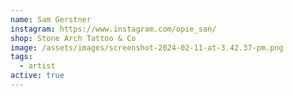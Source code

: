 ```yaml
---
name: Sam Gerstner
instagram: https://www.instagram.com/opie_san/
shop: Stone Arch Tattoo & Co
image: /assets/images/screenshot-2024-02-11-at-3.42.37-pm.png
tags:
  - artist
active: true
---
```

